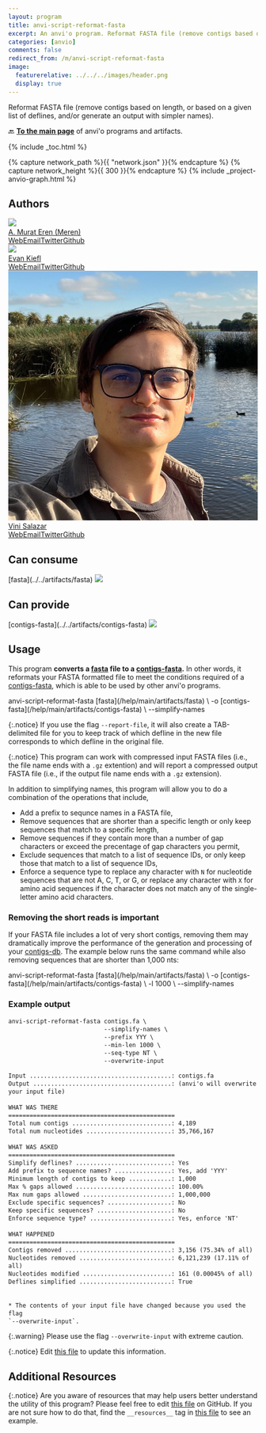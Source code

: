 ```yaml
---
layout: program
title: anvi-script-reformat-fasta
excerpt: An anvi'o program. Reformat FASTA file (remove contigs based on length, or based on a given list of deflines, and/or generate an output with simpler names).
categories: [anvio]
comments: false
redirect_from: /m/anvi-script-reformat-fasta
image:
  featurerelative: ../../../images/header.png
  display: true
---
```


Reformat FASTA file (remove contigs based on length, or based on a given list of deflines, and/or generate an output with simpler names).

🔙 **[To the main page](../../)** of anvi'o programs and artifacts.


{% include _toc.html %}
<div id="svg" class="subnetwork"></div>
{% capture network_path %}{{ "network.json" }}{% endcapture %}
{% capture network_height %}{{ 300 }}{% endcapture %}
{% include _project-anvio-graph.html %}


## Authors

<div class="anvio-person"><div class="anvio-person-info"><div class="anvio-person-photo"><img class="anvio-person-photo-img" src="../../images/authors/meren.jpg" /></div><div class="anvio-person-info-box"><a href="/people/meren" target="_blank"><span class="anvio-person-name">A. Murat Eren (Meren)</span></a><div class="anvio-person-social-box"><a href="http://merenlab.org" class="person-social" target="_blank"><i class="fa fa-fw fa-home"></i>Web</a><a href="mailto:a.murat.eren@gmail.com" class="person-social" target="_blank"><i class="fa fa-fw fa-envelope-square"></i>Email</a><a href="http://twitter.com/merenbey" class="person-social" target="_blank"><i class="fa fa-fw fa-twitter-square"></i>Twitter</a><a href="http://github.com/meren" class="person-social" target="_blank"><i class="fa fa-fw fa-github"></i>Github</a></div></div></div></div>

<div class="anvio-person"><div class="anvio-person-info"><div class="anvio-person-photo"><img class="anvio-person-photo-img" src="../../images/authors/ekiefl.jpg" /></div><div class="anvio-person-info-box"><a href="/people/ekiefl" target="_blank"><span class="anvio-person-name">Evan Kiefl</span></a><div class="anvio-person-social-box"><a href="http://ekiefl.github.io" class="person-social" target="_blank"><i class="fa fa-fw fa-home"></i>Web</a><a href="mailto:kiefl.evan@gmail.com" class="person-social" target="_blank"><i class="fa fa-fw fa-envelope-square"></i>Email</a><a href="http://twitter.com/evankiefl" class="person-social" target="_blank"><i class="fa fa-fw fa-twitter-square"></i>Twitter</a><a href="http://github.com/ekiefl" class="person-social" target="_blank"><i class="fa fa-fw fa-github"></i>Github</a></div></div></div></div>

<div class="anvio-person"><div class="anvio-person-info"><div class="anvio-person-photo"><img class="anvio-person-photo-img" src="../../images/authors/vinisalazar.jpg" /></div><div class="anvio-person-info-box"><a href="/people/vinisalazar" target="_blank"><span class="anvio-person-name">Vini Salazar</span></a><div class="anvio-person-social-box"><a href="https://scholar.google.com/citations?user=P6xo0BsAAAAJ" class="person-social" target="_blank"><i class="fa fa-fw fa-home"></i>Web</a><a href="mailto:vinicius.salazar@unimelb.edu.au" class="person-social" target="_blank"><i class="fa fa-fw fa-envelope-square"></i>Email</a><a href="http://twitter.com/vinisalazar_" class="person-social" target="_blank"><i class="fa fa-fw fa-twitter-square"></i>Twitter</a><a href="http://github.com/vinisalazar" class="person-social" target="_blank"><i class="fa fa-fw fa-github"></i>Github</a></div></div></div></div>



## Can consume


<p style="text-align: left" markdown="1"><span class="artifact-r">[fasta](../../artifacts/fasta) <img src="../../images/icons/FASTA.png" class="artifact-icon-mini" /></span></p>


## Can provide


<p style="text-align: left" markdown="1"><span class="artifact-p">[contigs-fasta](../../artifacts/contigs-fasta) <img src="../../images/icons/FASTA.png" class="artifact-icon-mini" /></span></p>


## Usage


This program **converts a <span class="artifact-n">[fasta](/help/main/artifacts/fasta)</span> file to a <span class="artifact-n">[contigs-fasta](/help/main/artifacts/contigs-fasta)</span>.** In other words, it reformats your FASTA formatted file to meet the conditions required of a <span class="artifact-n">[contigs-fasta](/help/main/artifacts/contigs-fasta)</span>, which is able to be used by other anvi'o programs.

<div class="codeblock" markdown="1">
anvi&#45;script&#45;reformat&#45;fasta <span class="artifact&#45;n">[fasta](/help/main/artifacts/fasta)</span> \
                           &#45;o <span class="artifact&#45;n">[contigs&#45;fasta](/help/main/artifacts/contigs&#45;fasta)</span> \
                           &#45;&#45;simplify&#45;names
</div>

{:.notice}
If you use the flag `--report-file`, it will also create a TAB-delimited file for you to keep track of which defline in the new file corresponds to which defline in the original file.

{:.notice}
This program can work with compressed input FASTA files (i.e., the file name ends with a `.gz` extention) and will report a compressed output FASTA file (i.e., if the output file name ends with a `.gz` extension).

In addition to simplifying names, this program will allow you to do a combination of the operations that include,

* Add a prefix to sequnce names in a FASTA file,
* Remove sequences that are shorter than a specific length or only keep sequences that match to a specific length,
* Remove sequences if they contain more than a number of gap characters or exceed the precentage of gap characters you permit,
* Exclude sequences that match to a list of sequence IDs, or only keep those that match to a list of sequence IDs,
* Enforce a sequence type to replace any character with `N` for nucleotide sequences that are not A, C, T, or G, or replace any character with `X` for amino acid sequences if the character does not match any of the single-letter amino acid characters.

### Removing the short reads is important

If your FASTA file includes a lot of very short contigs, removing them may dramatically improve the performance of the generation and processing of your <span class="artifact-n">[contigs-db](/help/main/artifacts/contigs-db)</span>. The example below runs the same command while also removing sequences that are shorter than 1,000 nts:

<div class="codeblock" markdown="1">
anvi&#45;script&#45;reformat&#45;fasta <span class="artifact&#45;n">[fasta](/help/main/artifacts/fasta)</span> \
                           &#45;o <span class="artifact&#45;n">[contigs&#45;fasta](/help/main/artifacts/contigs&#45;fasta)</span> \
                           &#45;l 1000 \
                           &#45;&#45;simplify&#45;names
</div>

### Example output

```
anvi-script-reformat-fasta contigs.fa \
                           --simplify-names \
                           --prefix YYY \
                           --min-len 1000 \
                           --seq-type NT \
                           --overwrite-input
```

```
Input ........................................: contigs.fa
Output .......................................: (anvi'o will overwrite your input file)

WHAT WAS THERE
===============================================
Total num contigs ............................: 4,189
Total num nucleotides ........................: 35,766,167

WHAT WAS ASKED
===============================================
Simplify deflines? ...........................: Yes
Add prefix to sequence names? ................: Yes, add 'YYY'
Minimum length of contigs to keep ............: 1,000
Max % gaps allowed ...........................: 100.00%
Max num gaps allowed .........................: 1,000,000
Exclude specific sequences? ..................: No
Keep specific sequences? .....................: No
Enforce sequence type? .......................: Yes, enforce 'NT'

WHAT HAPPENED
===============================================
Contigs removed ..............................: 3,156 (75.34% of all)
Nucleotides removed ..........................: 6,121,239 (17.11% of all)
Nucleotides modified .........................: 161 (0.00045% of all)
Deflines simplified ..........................: True


* The contents of your input file have changed because you used the flag
`--overwrite-input`.

```

{:.warning}
Please use the flag `--overwrite-input` with extreme caution.


{:.notice}
Edit [this file](https://github.com/merenlab/anvio/tree/master/anvio/docs/programs/anvi-script-reformat-fasta.md) to update this information.


## Additional Resources



{:.notice}
Are you aware of resources that may help users better understand the utility of this program? Please feel free to edit [this file](https://github.com/merenlab/anvio/tree/master/bin/anvi-script-reformat-fasta) on GitHub. If you are not sure how to do that, find the `__resources__` tag in [this file](https://github.com/merenlab/anvio/blob/master/bin/anvi-interactive) to see an example.
